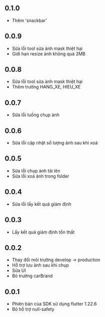 ## 0.1.0
 - Thêm 'snackbar'
## 0.0.9
 - Sửa lỗi tool sửa ảnh mask thiệt hại
 - Giới hạn resize ảnh không quá 2MB
## 0.0.8
 - Sửa lỗi tool sửa ảnh mask thiệt hại
 - Thêm trường HANG_XE, HIEU_XE
## 0.0.7
 - Sửa lỗi luồng chụp ảnh
## 0.0.6
 - Sửa lỗi cập nhật số lượng ảnh sau khi xoá
## 0.0.5
 - Sửa lỗi chụp ảnh tải lên
 - Sửa lỗi xoá ảnh trong folder 
## 0.0.4
 - Sửa lỗi lấy kết quả giám định
## 0.0.3
 - Lấy kết quả giám định tổn thất
## 0.0.2
 - Thay đổi môi trường develop -> production
 - Hỗ trợ lưu ảnh sau khi chụp
 - Sửa UI
 - Bỏ trường carBrand
## 0.0.1
 - Phiên bản của SDK sử dụng flutter 1.22.6
 - Bỏ hỗ trợ null-safety
